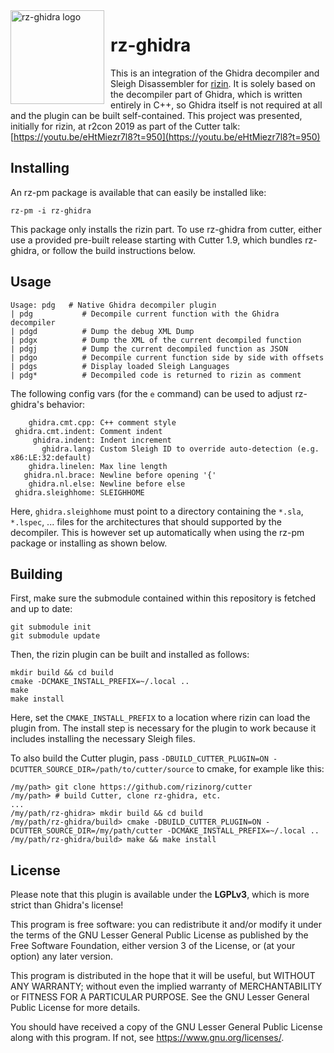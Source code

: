<img width="150" height="150" align="left" style="float: left; margin: 0 10px 0 0;" alt="rz-ghidra logo" src="https://raw.githubusercontent.com/rizinorg/rz-ghidra/master/assets/logo.svg">

# rz-ghidra

<!--[![Build Status](https://travis-ci.com/rizinorg/rz-ghidra-dec.svg?token=JDmXp2pDhXxtPErySVHM&branch=master)](https://travis-ci.com/rizinorg/rz-ghidra)-->

This is an integration of the Ghidra decompiler and Sleigh Disassembler for [rizin](https://github.com/rizinorg/rizin).
It is solely based on the decompiler part of Ghidra, which is written entirely in
C++, so Ghidra itself is not required at all and the plugin can be built self-contained.
This project was presented, initially for rizin, at r2con 2019 as part of the Cutter talk: [https://youtu.be/eHtMiezr7l8?t=950](https://youtu.be/eHtMiezr7l8?t=950)

## Installing

An rz-pm package is available that can easily be installed like:
```
rz-pm -i rz-ghidra
```

This package only installs the rizin part.
To use rz-ghidra from cutter, either use a provided pre-built release starting with
Cutter 1.9, which bundles rz-ghidra, or follow the build instructions below.

## Usage

```
Usage: pdg   # Native Ghidra decompiler plugin
| pdg           # Decompile current function with the Ghidra decompiler
| pdgd          # Dump the debug XML Dump
| pdgx          # Dump the XML of the current decompiled function
| pdgj          # Dump the current decompiled function as JSON
| pdgo          # Decompile current function side by side with offsets
| pdgs          # Display loaded Sleigh Languages
| pdg*          # Decompiled code is returned to rizin as comment
```

The following config vars (for the `e` command) can be used to adjust rz-ghidra's behavior:

```
    ghidra.cmt.cpp: C++ comment style
 ghidra.cmt.indent: Comment indent
     ghidra.indent: Indent increment
       ghidra.lang: Custom Sleigh ID to override auto-detection (e.g. x86:LE:32:default)
    ghidra.linelen: Max line length
   ghidra.nl.brace: Newline before opening '{'
    ghidra.nl.else: Newline before else
 ghidra.sleighhome: SLEIGHHOME
```

Here, `ghidra.sleighhome` must point to a directory containing the `*.sla`, `*.lspec`, ... files for
the architectures that should supported by the decompiler. This is however set up automatically when using
the rz-pm package or installing as shown below.

## Building

First, make sure the submodule contained within this repository is fetched and up to date:

```
git submodule init
git submodule update
```

Then, the rizin plugin can be built and installed as follows:

```
mkdir build && cd build
cmake -DCMAKE_INSTALL_PREFIX=~/.local ..
make
make install
```

Here, set the `CMAKE_INSTALL_PREFIX` to a location where rizin can load the plugin from.
The install step is necessary for the plugin to work because it includes installing the necessary Sleigh files.

To also build the Cutter plugin, pass `-DBUILD_CUTTER_PLUGIN=ON -DCUTTER_SOURCE_DIR=/path/to/cutter/source` to cmake, for example like this:
```
/my/path> git clone https://github.com/rizinorg/cutter
/my/path> # build Cutter, clone rz-ghidra, etc.
...
/my/path/rz-ghidra> mkdir build && cd build
/my/path/rz-ghidra/build> cmake -DBUILD_CUTTER_PLUGIN=ON -DCUTTER_SOURCE_DIR=/my/path/cutter -DCMAKE_INSTALL_PREFIX=~/.local ..
/my/path/rz-ghidra/build> make && make install
```

## License

Please note that this plugin is available under the **LGPLv3**, which
is more strict than Ghidra's license!

This program is free software: you can redistribute it and/or modify
it under the terms of the GNU Lesser General Public License as published by
the Free Software Foundation, either version 3 of the License, or
(at your option) any later version.

This program is distributed in the hope that it will be useful,
but WITHOUT ANY WARRANTY; without even the implied warranty of
MERCHANTABILITY or FITNESS FOR A PARTICULAR PURPOSE.  See the
GNU Lesser General Public License for more details.

You should have received a copy of the GNU Lesser General Public License
along with this program.  If not, see <https://www.gnu.org/licenses/>.
